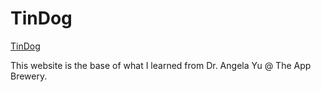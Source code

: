 # TinDog
[TinDog](https://ttt-net.github.io/TinDog/)

This website is the base of what I learned from Dr. Angela Yu @ The App Brewery.
